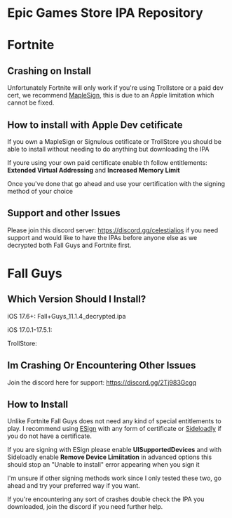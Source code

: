 # Epic Games Store IPA Repository

# Fortnite

## Crashing on Install
Unfortunately Fortnite will only work if you're using Trollstore or a paid dev cert, we recommend [MapleSign](https://maplesign.ca/),  this is due to an Apple limitation which cannot be fixed.

## How to install with Apple Dev cetificate 
If you own a MapleSign or Signulous cetificate or TrollStore you should be able to install without needing to do anything but downloading the IPA

If youre using your own paid certificate enable th follow entitlements:
**Extended Virtual Addressing** and **Increased Memory Limit**

Once you've done that go ahead and use your certification with the signing method of your choice

## Support and other Issues
Please join this discord server: https://discord.gg/celestialios if you need support and would like to have the IPAs before anyone else as we decrypted both Fall Guys and Fortnite first.

# Fall Guys

## Which Version Should I Install?

iOS 17.6+: Fall+Guys_11.1.4_decrypted.ipa

iOS 17.0.1-17.5.1:

TrollStore:

## Im Crashing Or Encountering Other Issues
Join the discord here for support: https://discord.gg/2Tj983Gcgq

## How to Install
Unlike Fortnite Fall Guys does not need any kind of special entitlements to play.
I recommend using [ESign](https://esign.yyyue.xyz/) with any form of certificate or [Sideloadly](https://sideloadly.io/) if you do not have a certificate.

If you are signing with ESign please enable **UISupportedDevices** and with Sideloadly enable **Remove Device Limiitation** in advanced options this should stop an "Unable to install" error appearing when you sign it

I'm unsure if other signing methods work since I only tested these two, go ahead and try your preferred way if you want.

If you're encountering any sort of crashes double check the IPA you downloaded, join the discord if you need further help.
